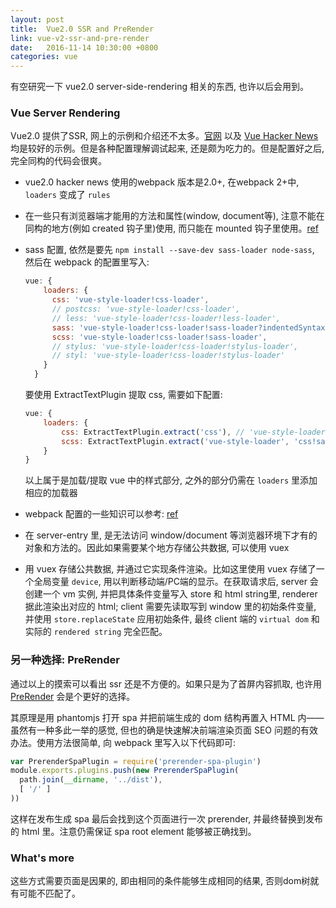 ```yaml
---
layout: post
title:  Vue2.0 SSR and PreRender
link: vue-v2-ssr-and-pre-render
date:   2016-11-14 10:30:00 +0800
categories: vue
---
```


有空研究一下 vue2.0 server-side-rendering 相关的东西, 也许以后会用到。

### Vue Server Rendering

Vue2.0 提供了SSR, 网上的示例和介绍还不太多。[官网](https://vuejs.org/v2/guide/ssr.html) 以及 [Vue Hacker News](https://github.com/vuejs/vue-hackernews-2.0) 均是较好的示例。但是各种配置理解调试起来, 还是颇为吃力的。但是配置好之后, 完全同构的代码会很爽。

- vue2.0 hacker news 使用的webpack 版本是2.0+, 在webpack 2+中, `loaders` 变成了 `rules`

- 在一些只有浏览器端才能用的方法和属性(window, document等), 注意不能在同构的地方(例如 created 钩子里)使用, 而只能在 mounted 钩子里使用。[ref](https://github.com/yyx990803/vue-ssr-demo/issues/3)

- sass 配置, 依然是要先 `npm install --save-dev sass-loader node-sass`, 然后在 webpack 的配置里写入:

    ```javascript
    vue: {
        loaders: {
          css: 'vue-style-loader!css-loader',
          // postcss: 'vue-style-loader!css-loader',
          // less: 'vue-style-loader!css-loader!less-loader',
          sass: 'vue-style-loader!css-loader!sass-loader?indentedSyntax',
          scss: 'vue-style-loader!css-loader!sass-loader',
          // stylus: 'vue-style-loader!css-loader!stylus-loader',
          // styl: 'vue-style-loader!css-loader!stylus-loader'
        }
      }
    ```

    要使用 ExtractTextPlugin 提取 css, 需要如下配置:

    ```javascript
    vue: {
        loaders: {
            css: ExtractTextPlugin.extract('css'), // 'vue-style-loader!css-loader',
            scss: ExtractTextPlugin.extract('vue-style-loader', 'css!sass'), // 'vue-style-loader!css-loader!sass-loader'
        }
    }
    ```

    以上属于是加载/提取 vue 中的样式部分, 之外的部分仍需在 `loaders` 里添加相应的加载器

- webpack 配置的一些知识可以参考: [ref](https://github.com/magicdawn/magicdawn/issues/7#issuecomment-229655801)

- 在 server-entry 里, 是无法访问 window/document 等浏览器环境下才有的对象和方法的。因此如果需要某个地方存储公共数据, 可以使用 vuex

- 用 vuex 存储公共数据, 并通过它实现条件渲染。比如这里使用 vuex 存储了一个全局变量 `device`, 用以判断移动端/PC端的显示。在获取请求后, server 会创建一个 vm 实例, 并把具体条件变量写入 store 和 html string里, renderer 据此渲染出对应的 html;
client 需要先读取写到 window 里的初始条件变量, 并使用 `store.replaceState` 应用初始条件, 最终 client 端的 `virtual dom` 和实际的 `rendered string` 完全匹配。

### 另一种选择: PreRender

通过以上的摸索可以看出 ssr 还是不方便的。如果只是为了首屏内容抓取, 也许用 [PreRender](https://github.com/chrisvfritz/prerender-spa-plugin) 会是个更好的选择。

其原理是用 phantomjs 打开 spa 并把前端生成的 dom 结构再置入 HTML 内——虽然有一种多此一举的感觉, 但也的确是快速解决前端渲染页面 SEO 问题的有效办法。使用方法很简单, 向 webpack 里写入以下代码即可:

```javascript name=webpack.prod.conf.js
var PrerenderSpaPlugin = require('prerender-spa-plugin')
module.exports.plugins.push(new PrerenderSpaPlugin(
  path.join(__dirname, '../dist'),
  [ '/' ]
))
```

这样在发布生成 spa 最后会找到这个页面进行一次 prerender, 并最终替换到发布的 html 里。注意仍需保证 spa root element 能够被正确找到。

### What's more

这些方式需要页面是因果的, 即由相同的条件能够生成相同的结果, 否则dom树就有可能不匹配了。
